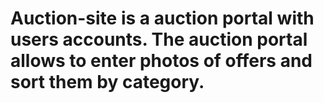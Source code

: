 # Auction-site is a auction portal with users accounts. The auction portal allows to enter photos of offers and sort them by category.
